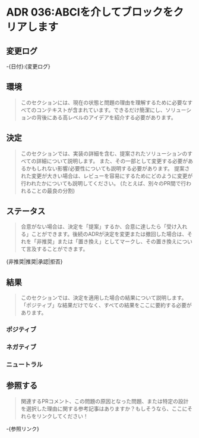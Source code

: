 # ADR 036:ABCIを介してブロックをクリアします

## 変更ログ

-{日付}:{変更ログ}

## 環境

>このセクションには、現在の状態と問題の理由を理解するために必要なすべてのコンテキストが含まれています。できるだけ簡潔にし、ソリューションの背後にある高レベルのアイデアを紹介する必要があります。

## 決定

>このセクションでは、実装の詳細を含む、提案されたソリューションのすべての詳細について説明します。
>また、その一部として変更する必要があるかもしれない影響/必要性についても説明する必要があります。
>提案された変更が大きい場合は、レビューを容易にするためにどのように変更が行われたかについても説明してください。
>(たとえば、別々のPR間で行われることの最良の分割)

## ステータス

>合意がない場合は、決定を「提案」するか、合意に達したら「受け入れる」ことができます。後続のADRが決定を変更または撤回した場合は、それを「非推奨」または「置き換え」としてマークし、その置き換えについて言及することができます。

{非推奨|推奨|承認|拒否}

## 結果

>このセクションでは、決定を適用した場合の結果について説明します。 「ポジティブ」な結果だけでなく、すべての結果をここに要約する必要があります。

### ポジティブ

### ネガティブ

### ニュートラル

## 参照する

>関連するPRコメント、この問題の原因となった問題、または特定の設計を選択した理由に関する参考記事はありますか？もしそうなら、ここにそれらをリンクしてください！

-{参照リンク}
